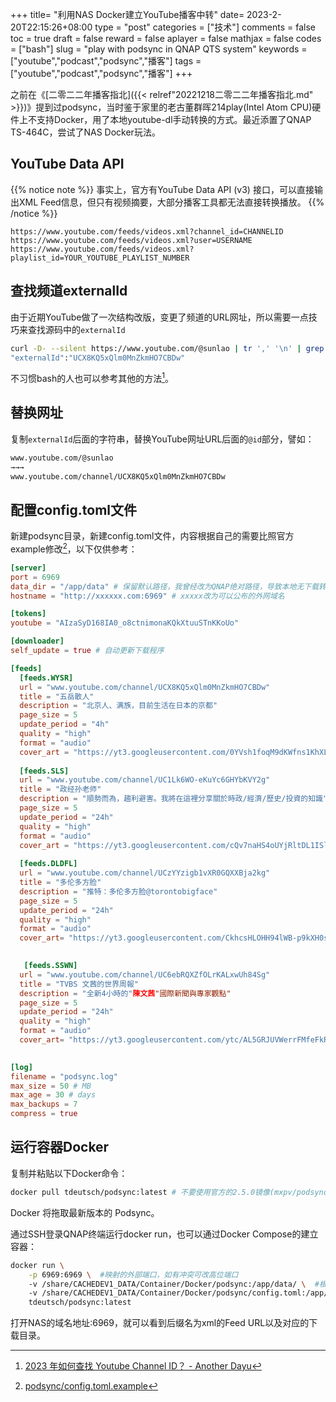 +++
title= "利用NAS Docker建立YouTube播客中转"
date= 2023-2-20T22:15:26+08:00
type = "post"
categories = ["技术"]
comments = false
toc = true
draft = false
reward = false
aplayer = false
mathjax = false
codes = ["bash"]
slug = "play with podsync in QNAP QTS system"
keywords = ["youtube","podcast","podsync","播客"]
tags = ["youtube","podcast","podsync","播客"]
+++

之前在《[二零二二年播客指北]({{< relref"20221218二零二二年播客指北.md" >}})》提到过podsync，当时鉴于家里的老古董群晖214play(Intel Atom CPU)硬件上不支持Docker，用了本地youtube-dl手动转换的方式。最近添置了QNAP TS-464C，尝试了NAS Docker玩法。

## YouTube Data API

{{% notice note %}}
事实上，官方有YouTube Data API (v3) 接口，可以直接输出XML Feed信息，但只有视频摘要，大部分播客工具都无法直接转换播放。
{{% /notice %}}

```
https://www.youtube.com/feeds/videos.xml?channel_id=CHANNELID
https://www.youtube.com/feeds/videos.xml?user=USERNAME
https://www.youtube.com/feeds/videos.xml?playlist_id=YOUR_YOUTUBE_PLAYLIST_NUMBER
```
<!--more-->

## 查找频道externalId

由于近期YouTube做了一次结构改版，变更了频道的URL网址，所以需要一点技巧来查找源码中的`externalId`

```bash
curl -D- --silent https://www.youtube.com/@sunlao | tr ',' '\n' | grep "externalId" 
"externalId":"UCX8KQ5xQlm0MnZkmHO7CBDw"
```
不习惯bash的人也可以参考其他的方法[^1]。

## 替换网址

复制`externalId`后面的字符串，替换YouTube网址URL后面的`@id`部分，譬如：

```bash
www.youtube.com/@sunlao
→→→
www.youtube.com/channel/UCX8KQ5xQlm0MnZkmHO7CBDw
```

## 配置config.toml文件

新建podsync目录，新建config.toml文件，内容根据自己的需要比照官方example修改[^2]，以下仅供参考：

```toml
[server]
port = 6969
data_dir = "/app/data" # 保留默认路径，我曾经改为QNAP绝对路径，导致本地无下载转换文档，播放出错。
hostname = "http://xxxxxx.com:6969" # xxxxx改为可以公布的外网域名

[tokens]
youtube = "AIzaSyD168IA0_o8ctnimonaKQkXtuuSTnKKoUo"

[downloader]
self_update = true # 自动更新下载程序

[feeds]
  [feeds.WYSR]
  url = "www.youtube.com/channel/UCX8KQ5xQlm0MnZkmHO7CBDw"
  title = "五岳散人"
  description = "北京人、满族，目前生活在日本的京都"
  page_size = 5
  update_period = "4h"
  quality = "high"
  format = "audio"
  cover_art = "https://yt3.googleusercontent.com/0YVsh1foqM9dKWfns1KhXLwtSeO-4P23cHsckNPUuEpGsM6CO5SMpGP-chr7L_UHo5iBJygcLv4=s176-c-k-c0x00ffffff-no-rj"
 
  [feeds.SLS]
  url = "www.youtube.com/channel/UC1Lk6WO-eKuYc6GHYbKVY2g"
  title = "政经孙老师"
  description = "順勢而為，趨利避害。我將在這裡分享關於時政/經濟/歷史/投資的知識"
  page_size = 5
  update_period = "24h"
  quality = "high"
  format = "audio"
  cover_art = "https://yt3.googleusercontent.com/cQv7naHS4oUYjRltDL1ISldrs_2bDo_yIPUM2aoo4ZTeDmE-rHAkF6xhrzqnP7th0J28oxhGRw=s176-c-k-c0x00ffffff-no-rj"
  
  [feeds.DLDFL]
  url = "www.youtube.com/channel/UCzYYzigb1vXR0GQXXBja2kg"
  title = "多伦多方脸"
  description = "推特：多伦多方脸@torontobigface"  
  page_size = 5
  update_period = "24h"
  quality = "high"
  format = "audio"
  cover_art= "https://yt3.googleusercontent.com/CkhcsHLOHH94lWB-p9kXH0sQ4DA527KXd35tKnYCpRu2reuQjDx2AKvjSZtats3AgNOzAFxf6w=s176-c-k-c0x00ffffff-no-rj"

 
   [feeds.SSWN]
  url = "www.youtube.com/channel/UC6ebRQXZfOLrKALxwUh84Sg"
  title = "TVBS 文茜的世界周報"
  description = "全新4小時的"陳文茜"國際新聞與專家觀點"  
  page_size = 5
  update_period = "24h"
  quality = "high"
  format = "audio"
  cover_art= "https://yt3.googleusercontent.com/ytc/AL5GRJUVWerrFMfeFkR7_H6QAQXZ-jyweBLhQtiWAOKV=s176-c-k-c0x00ffffff-no-rj"

  
[log]
filename = "podsync.log"
max_size = 50 # MB
max_age = 30 # days
max_backups = 7
compress = true
```

## 运行容器Docker

复制并粘贴以下Docker命令：

```bash
docker pull tdeutsch/podsync:latest # 不要使用官方的2.5.0镜像(mxpv/podsync:latest)，会报错 
```
Docker 将拖取最新版本的 Podsync。

通过SSH登录QNAP终端运行docker run，也可以通过Docker Compose的建立容器：

```bash
docker run \
    -p 6969:6969 \  #映射的外部端口，如有冲突可改高位端口
    -v /share/CACHEDEV1_DATA/Container/Docker/podsync:/app/data/ \  #根据自己的文件夹路径来映射，冒号后面建议使用默认参数
    -v /share/CACHEDEV1_DATA/Container/Docker/podsync/config.toml:/app/config.toml \ #根据自己的文件夹路径来映射，冒号后面建议使用默认参数
    tdeutsch/podsync:latest
```

打开NAS的域名地址:6969，就可以看到后缀名为xml的Feed URL以及对应的下载目录。

[^1]: [2023 年如何查找 Youtube Channel ID？ - Another Dayu](https://anotherdayu.com/2023/4530/)
[^2]: [podsync/config.toml.example](https://github.com/mxpv/podsync/blob/main/config.toml.example)